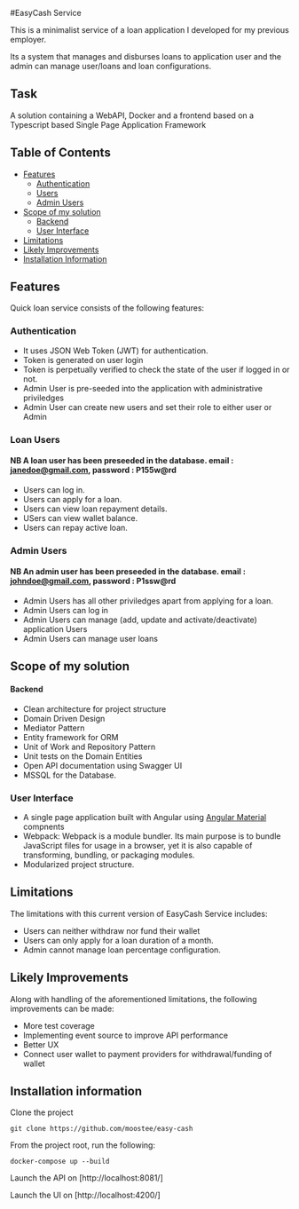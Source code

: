 
#EasyCash Service

This is a minimalist service of a loan application I developed for my previous employer.

Its a system that manages and disburses loans to application user and the admin can manage user/loans and loan configurations.


## [](https://github.com/moostee/easy-cash#task)Task

A solution containing a WebAPI, Docker and a frontend based on a Typescript based Single Page Application Framework

## [](https://github.com/moostee/easy-cash#table-of-contents)Table of Contents

-   [Features](https://github.com/moostee/easy-cash#features)
    -   [Authentication](https://github.com/moostee/easy-cash#authentication)
    -   [Users](https://github.com/moostee/easy-cash#loan-users)
    -   [Admin Users](https://github.com/moostee/easy-cash#admin-users)
-   [Scope of my solution](https://github.com/moostee/easy-cash#scope-of-my-solution)
    -   [Backend](https://github.com/moostee/easy-cash#backend)
    -   [User Interface](https://github.com/moostee/easy-cash#user-interface)
-   [Limitations](https://github.com/moostee/easy-cash#limitations)
-   [Likely Improvements](https://github.com/moostee/easy-cash#likely-improvements)
-   [Installation Information](https://github.com/moostee/easy-cash#installation-information)

## [](https://github.com/moostee/easy-cash#features)[](https://github.com/moostee/easy-cash#features)Features

Quick loan service consists of the following features:

### [](https://github.com/moostee/easy-cash#authentication)[](https://github.com/moostee/easy-cash#authentication)Authentication

-   It uses JSON Web Token (JWT) for authentication.
-   Token is generated on user login
-   Token is perpetually verified to check the state of the user if logged in or not.
-   Admin User is pre-seeded into the application with administrative priviledges
-   Admin User can create new users and set their role to either user or Admin

### [](https://github.com/moostee/easy-cash#loan-users)[](https://github.com/moostee/easy-cash#loan)Loan Users

#### NB A loan user has been preseeded in the database. email : janedoe@gmail.com, password : P155w@rd

-   Users can log in.
-   Users can apply for a loan.
-   Users can view loan repayment details.
-   USers can view wallet balance.
-   Users can repay active loan.



### [](https://github.com/moostee/easy-cash#admin-users)[](https://github.com/moostee/easy-cash#admin)Admin Users

#### NB An admin user has been preseeded in the database. email : johndoe@gmail.com, password : P1ssw@rd

-   Admin Users has all other priviledges apart from applying for a loan.
-   Admin Users can log in
-   Admin Users can manage (add, update and activate/deactivate) application Users
-   Admin Users can manage user loans

## [](https://github.com/moostee/easy-cash#scope-of-my-solution)[](https://github.com/moostee/easy-cash#scope)Scope of my solution

#### [](https://github.com/moostee/easy-cash#backend)[](https://github.com/moostee/easy-cash#scope-backend)Backend

-   Clean architecture for project structure
-   Domain Driven Design
-   Mediator Pattern
-   Entity framework for ORM
-   Unit of Work and Repository Pattern
-   Unit tests on the Domain Entities
-   Open API documentation using Swagger UI
-   MSSQL for the Database.

### [](https://github.com/moostee/easy-cash#user-interface)[](https://github.com/moostee/easy-cash#scope-ui)User Interface

-   A single page application built with Angular using  [Angular Material](https://material.angular.io/)  compnents
-   Webpack: Webpack is a module bundler. Its main purpose is to bundle JavaScript files for usage in a browser, yet it is also capable of transforming, bundling, or packaging modules.
-   Modularized project structure.

## [](https://github.com/moostee/easy-cash#limitations)[](https://github.com/moostee/easy-cash#limitations)Limitations

The limitations with this current version of EasyCash Service includes:

-   Users can neither withdraw nor fund their wallet
-   Users can only apply for a loan duration of a month.
-   Admin cannot manage loan percentage  configuration.

## [](https://github.com/moostee/easy-cash#likely-improvements)[](https://github.com/moostee/easy-cash#improvements)Likely Improvements

Along with handling of the aforementioned limitations, the following improvements can be made:

-   More test coverage
-   Implementing event source to improve API performance
-   Better UX
-   Connect user wallet to payment providers for withdrawal/funding of wallet

## [](https://github.com/moostee/easy-cash#installation-information)[](https://github.com/moostee/easy-cash#installation)Installation information

Clone the project
```
git clone https://github.com/moostee/easy-cash
```

From the project root, run the following:
```
docker-compose up --build
```
Launch the API on [http://localhost:8081/]

Launch the UI on [http://localhost:4200/]